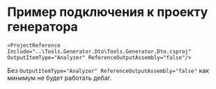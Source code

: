 # Пример подключения к проекту генератора
`<ProjectReference Include="..\Tools.Generator.Dto\Tools.Generator.Dto.csproj" OutputItemType="Analyzer" ReferenceOutputAssembly="false"/>`

Без `OutputItemType="Analyzer" ReferenceOutputAssembly="false"` как минимум не будет работать дебаг.
